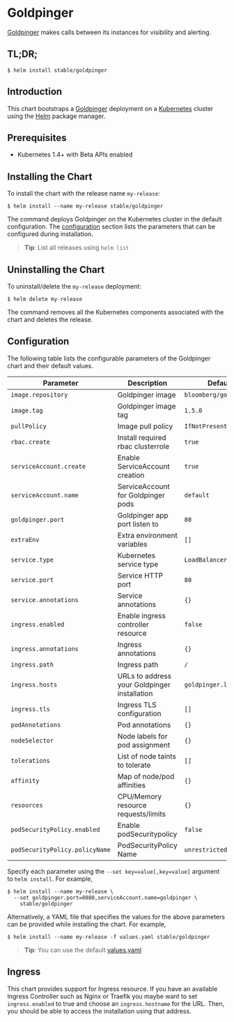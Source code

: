 # Goldpinger

[Goldpinger](https://github.com/bloomberg/goldpinger) makes calls between its instances for visibility and alerting.

## TL;DR;

```console
$ helm install stable/goldpinger
```

## Introduction

This chart bootstraps a [Goldpinger](https://github.com/bloomberg/goldpinger) deployment on a [Kubernetes](http://kubernetes.io) cluster using the [Helm](https://helm.sh) package manager.

## Prerequisites

- Kubernetes 1.4+ with Beta APIs enabled

## Installing the Chart

To install the chart with the release name `my-release`:

```console
$ helm install --name my-release stable/goldpinger
```

The command deploys Goldpinger on the Kubernetes cluster in the default configuration. The [configuration](#configuration) section lists the parameters that can be configured during installation.

> **Tip**: List all releases using `helm list`

## Uninstalling the Chart

To uninstall/delete the `my-release` deployment:

```console
$ helm delete my-release
```

The command removes all the Kubernetes components associated with the chart and deletes the release.

## Configuration

The following table lists the configurable parameters of the Goldpinger chart and their default values.

| Parameter                      | Description                                  | Default                |
| ------------------------------ | -------------------------------------------- | ---------------------- |
| `image.repository`             | Goldpinger image                             | `bloomberg/goldpinger` |
| `image.tag`                    | Goldpinger image tag                         | `1.5.0`                |
| `pullPolicy`                   | Image pull policy                            | `IfNotPresent`         |
| `rbac.create`                  | Install required rbac clusterrole            | `true`                 |
| `serviceAccount.create`        | Enable ServiceAccount creation               | `true`                 |
| `serviceAccount.name`          | ServiceAccount for Goldpinger pods           | `default`              |
| `goldpinger.port`              | Goldpinger app port listen to                | `80`                   |
| `extraEnv`                     | Extra environment variables                  | `[]`                   |
| `service.type`                 | Kubernetes service type                      | `LoadBalancer`         |
| `service.port`                 | Service HTTP port                            | `80`                   |
| `service.annotations`          | Service annotations                          | `{}`                   |
| `ingress.enabled`              | Enable ingress controller resource           | `false`                |
| `ingress.annotations`          | Ingress annotations                          | `{}`                   |
| `ingress.path`                 | Ingress path                                 | `/`                    |
| `ingress.hosts`                | URLs to address your Goldpinger installation | `goldpinger.local`     |
| `ingress.tls`                  | Ingress TLS configuration                    | `[]`                   |
| `podAnnotations`               | Pod annotations                              | `{}`                   |
| `nodeSelector`                 | Node labels for pod assignment               | `{}`                   |
| `tolerations`                  | List of node taints to tolerate              | `[]`                   |
| `affinity`                     | Map of node/pod affinities                   | `{}`                   |
| `resources`                    | CPU/Memory resource requests/limits          | `{}`                   |
| `podSecurityPolicy.enabled`    | Enable podSecuritypolicy                     | `false`                |
| `podSecurityPolicy.policyName` | PodSecurityPolicy Name                       | `unrestricted-psp`     |

Specify each parameter using the `--set key=value[,key=value]` argument to `helm install`. For example,

```console
$ helm install --name my-release \
  --set goldpinger.port=8080,serviceAccount.name=goldpinger \
    stable/goldpinger
```

Alternatively, a YAML file that specifies the values for the above parameters can be provided while installing the chart. For example,

```console
$ helm install --name my-release -f values.yaml stable/goldpinger
```

> **Tip**: You can use the default [values.yaml](values.yaml)

## Ingress

This chart provides support for Ingress resource. If you have an available Ingress Controller such as Nginx or Traefik you maybe want to set `ingress.enabled` to true and choose an `ingress.hostname` for the URL. Then, you should be able to access the installation using that address.
